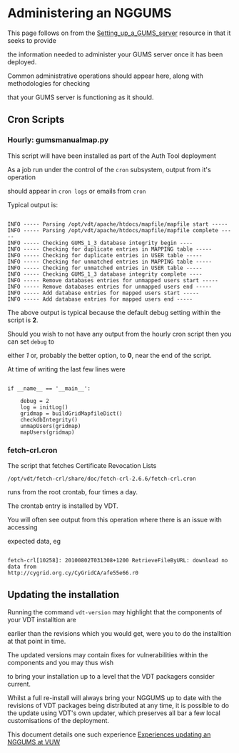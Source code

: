 # Administering an NGGUMS

This page follows on from the [Setting_up_a_GUMS_server](setting-up-a-gums-server.md) resource in that it seeks to provide

the information needed to administer your GUMS server once it has been deployed.

Common administrative operations should appear here, along with methodologies for checking

that your GUMS server is functioning as it should.

## Cron Scripts

### Hourly: gumsmanualmap.py

This script will have been installed as part of the Auth Tool deployment

As a job run under the control of the `cron` subsystem, output from it's operation

should appear in `cron logs` or emails from `cron`

Typical output is:

``` 

INFO ----- Parsing /opt/vdt/apache/htdocs/mapfile/mapfile start -----
INFO ----- Parsing /opt/vdt/apache/htdocs/mapfile/mapfile complete -----
INFO ----- Checking GUMS_1_3 database integrity begin ----
INFO ----- Checking for duplicate entries in MAPPING table -----
INFO ----- Checking for duplicate entries in USER table -----
INFO ----- Checking for unmatched entries in MAPPING table -----
INFO ----- Checking for unmatched entries in USER table -----
INFO ----- Checking GUMS_1_3 database integrity complete ----
INFO ----- Remove databases entries for unmapped users start -----
INFO ----- Remove databases entries for unmapped users end -----
INFO ----- Add database entries for mapped users start -----
INFO ----- Add database entries for mapped users end -----

```

The above output is typical because the default debug setting within the script is **2**.

Should you wish to not have any output from the hourly cron script then you can set `debug` to

either *1* or, probably the better option, to **0**, near the end of the script.

At time of writing the last few lines were

``` 

if __name__ == '__main__':

    debug = 2
    log = initLog()
    gridmap = buildGridMapfileDict()
    checkdbIntegrity()
    unmapUsers(gridmap)
    mapUsers(gridmap)

```

### fetch-crl.cron

The script that fetches Certificate Revocation Lists

``` 
/opt/vdt/fetch-crl/share/doc/fetch-crl-2.6.6/fetch-crl.cron
```

runs from the root crontab, four times a day.

The crontab entry is installed by VDT.

You will often see output from this operation where there is an issue with accessing

expected data, eg

``` 

fetch-crl[10258]: 20100802T031308+1200 RetrieveFileByURL: download no data from
http://cygrid.org.cy/CyGridCA/afe55e66.r0

```

## Updating the installation

Running the command `vdt-version` may highlight that the components of your VDT installtion are

earlier than the revisions which you would get, were you to do the installtion at that point in time. 

The updated versions may contain fixes for vulnerabilities within the components and you may thus wish

to bring your installation up to a level that the VDT packagers consider current.

Whilst a full re-install will always bring your NGGUMS up to date with the revisions of VDT packages being distributed at any time, it is possible to do the update using VDT's own updater, which preserves all bar a few local customisations of the deployment.

This document details one such experience [Experiences updating an NGGUMS at VUW](/wiki/spaces/BeSTGRID/pages/3818228975)
